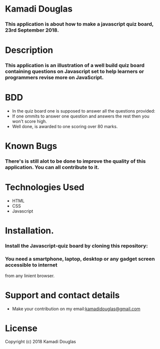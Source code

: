 # Kamadi Douglas
### This application is about how to make a javascript quiz board, 23rd September 2018.
# Description
### This application is an illustration of a well build quiz board containing questions on Javascript set to help learners or programmers revise more on JavaScript.

# BDD 
* In the quiz board one is supposed to answer all the questions provided:
* If one ommits to answer one question and answers the rest then you won't score high.
* Well done, is awarded to one scoring over 80 marks.
# Known Bugs
### There's is still alot to be done to improve the quality of this application. You can all contribute to it.

# Technologies Used
* HTML
* CSS 
* Javascript

# Installation.
### Install the Javascript-quiz board by cloning this repository:
### You need a smartphone, laptop, desktop or any gadget screen accessible to internet
 from any linient browser.
# Support and contact details
* Make your contribution on my email:kamadidouglas@gmail.com

# License
Copyright (c) 2018 Kamadi Douglas
